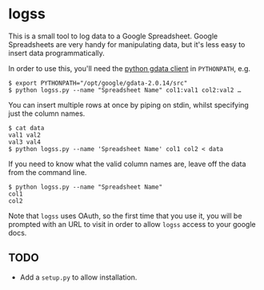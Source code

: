 logss
=====

This is a small tool to log data to a Google Spreadsheet.  Google Spreadsheets are very handy for manipulating data, but it's less easy to insert data programmatically.

In order to use this, you'll need the [python gdata client][pygdata] in `PYTHONPATH`, e.g.

    $ export PYTHONPATH="/opt/google/gdata-2.0.14/src"
    $ python logss.py --name "Spreadsheet Name" col1:val1 col2:val2 …

You can insert multiple rows at once by piping on stdin, whilst specifying just the column names.

    $ cat data
    val1 val2
    val3 val4
    $ python logss.py --name 'Spreadsheet Name' col1 col2 < data

If you need to know what the valid column names are, leave off the data from the command line.

    $ python logss.py --name "Spreadsheet Name"
    col1
    col2

Note that `logss` uses OAuth, so the first time that you use it, you will be prompted with an URL to visit in order to allow `logss` access to your google docs.

TODO
----

 - Add a `setup.py` to allow installation.

 [pygdata]: http://code.google.com/p/gdata-python-client/
